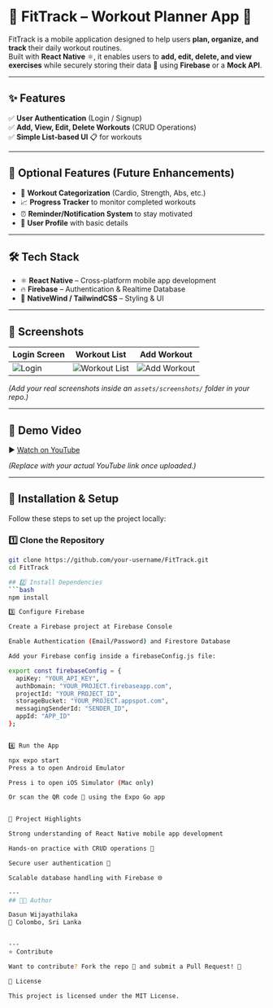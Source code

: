 # 💪 FitTrack – Workout Planner App 📱

FitTrack is a mobile application designed to help users **plan, organize, and track** their daily workout routines.  
Built with **React Native** ⚛️, it enables users to **add, edit, delete, and view exercises** while securely storing their data 🔐 using **Firebase** or a **Mock API**.

---

## ✨ Features

✅ **User Authentication** (Login / Signup)  
✅ **Add, View, Edit, Delete Workouts** (CRUD Operations)  
✅ **Simple List-based UI** 📋 for workouts  

---

## 🚀 Optional Features (Future Enhancements)

- 🏃 **Workout Categorization** (Cardio, Strength, Abs, etc.)  
- 📈 **Progress Tracker** to monitor completed workouts  
- ⏰ **Reminder/Notification System** to stay motivated  
- 👤 **User Profile** with basic details  

---

## 🛠️ Tech Stack

- ⚛️ **React Native** – Cross-platform mobile app development  
- 🔥 **Firebase** – Authentication & Realtime Database  
- 🎨 **NativeWind / TailwindCSS** – Styling & UI  

---

## 📸 Screenshots

| Login Screen | Workout List | Add Workout |
|--------------|--------------|--------------|
| ![Login](assets/screenshots/login.png) | ![Workout List](assets/screenshots/workout-list.png) | ![Add Workout](assets/screenshots/add-workout.png) |

*(Add your real screenshots inside an `assets/screenshots/` folder in your repo.)*  

---

## 🎥 Demo Video

▶️ [Watch on YouTube](https://youtu.be/your-demo-video-link)  

*(Replace with your actual YouTube link once uploaded.)*  

---

## 📂 Installation & Setup

Follow these steps to set up the project locally:

### 1️⃣ Clone the Repository
```bash
git clone https://github.com/your-username/FitTrack.git
cd FitTrack

## 2️⃣ Install Dependencies
```bash
npm install

3️⃣ Configure Firebase

Create a Firebase project at Firebase Console

Enable Authentication (Email/Password) and Firestore Database

Add your Firebase config inside a firebaseConfig.js file:

export const firebaseConfig = {
  apiKey: "YOUR_API_KEY",
  authDomain: "YOUR_PROJECT.firebaseapp.com",
  projectId: "YOUR_PROJECT_ID",
  storageBucket: "YOUR_PROJECT.appspot.com",
  messagingSenderId: "SENDER_ID",
  appId: "APP_ID"
};


4️⃣ Run the App

npx expo start
Press a to open Android Emulator

Press i to open iOS Simulator (Mac only)

Or scan the QR code 📱 using the Expo Go app


🎯 Project Highlights

Strong understanding of React Native mobile app development

Hands-on practice with CRUD operations 🔄

Secure user authentication 🔑

Scalable database handling with Firebase 🌐

---
## 👨‍💻 Author

Dasun Wijayathilaka
📍 Colombo, Sri Lanka


---
⭐ Contribute

Want to contribute? Fork the repo 🍴 and submit a Pull Request! 🚀

📜 License

This project is licensed under the MIT License.

